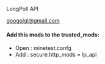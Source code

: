 LongPoll API

<googolgl@gmail.com>

    
#### Add this mods to the trusted_mods:
- Open : minetest.confg
- Add : secure.http_mods = lp_api
